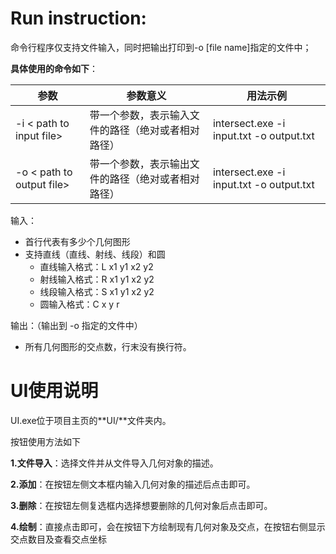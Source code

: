 # Run instruction:

命令行程序仅支持文件输入，同时把输出打印到-o [file name]指定的文件中；

**具体使用的命令如下**：

| 参数                      | 参数意义                                           | 用法示例                                 |
| ------------------------- | -------------------------------------------------- | ---------------------------------------- |
| -i < path to input file>  | 带一个参数，表示输入文件的路径（绝对或者相对路径） | intersect.exe -i input.txt -o output.txt |
| -o < path to output file> | 带一个参数，表示输出文件的路径（绝对或者相对路径） | intersect.exe -i input.txt -o output.txt |

输入：

- 首行代表有多少个几何图形
- 支持直线（直线、射线、线段）和圆
  - 直线输入格式：L x1 y1 x2 y2
  - 射线输入格式：R x1 y1 x2 y2
  - 线段输入格式：S x1 y1 x2 y2
  - 圆输入格式：C x y r

输出：（输出到 -o 指定的文件中）

- 所有几何图形的交点数，行末没有换行符。



# UI使用说明

UI.exe位于项目主页的**UI/**文件夹内。

按钮使用方法如下

**1.文件导入**：选择文件并从文件导入几何对象的描述。

**2.添加**：在按钮左侧文本框内输入几何对象的描述后点击即可。

**3.删除**：在按钮左侧复选框内选择想要删除的几何对象后点击即可。

**4.绘制**：直接点击即可，会在按钮下方绘制现有几何对象及交点，在按钮右侧显示交点数目及查看交点坐标

